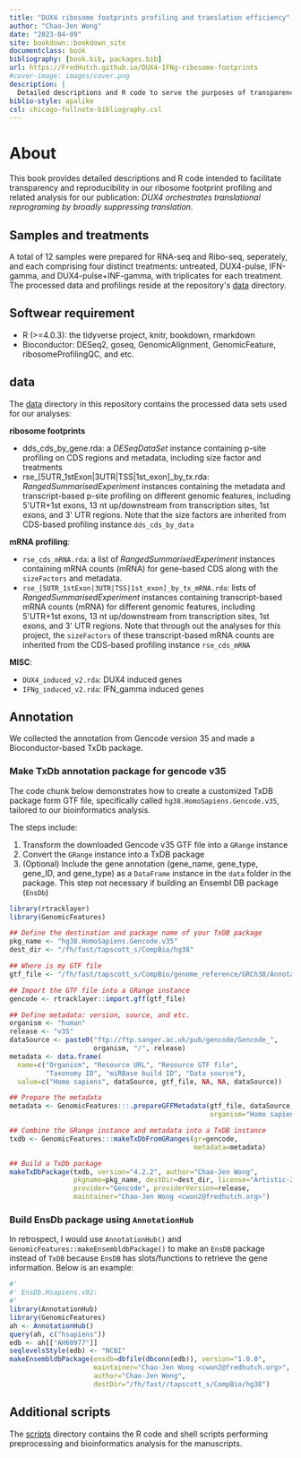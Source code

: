 ```yaml
--- 
title: "DUX4 ribosome footprints profiling and translation efficiency"
author: "Chao-Jen Wong"
date: "2023-04-09"
site: bookdown::bookdown_site
documentclass: book
bibliography: [book.bib, packages.bib]
url: https://FredHutch.github.io/DUX4-IFNg-ribosome-footprints
#cover-image: images/cover.png
description: |
  Detailed descriptions and R code to serve the purposes of transparency and reproducibility in our ribosome footprints analysis for the publication: DUX4 orchestrates translational reprograming by broadly suppressing translation
biblio-style: apalike
csl: chicago-fullnote-bibliography.csl
---
```


# About

This book provides detailed descriptions and R code intended to facilitate  transparency and reproducibility in our ribosome footprint profiling and related analysis for our publication: _DUX4 orchestrates translational reprograming by broadly suppressing translation_.

## Samples and treatments
A total of 12 samples were prepared for RNA-seq and Ribo-seq, seperately, and each comprising four distinct treatments: untreated, DUX4-pulse, IFN-gamma, and DUX4-pulse+INF-gamma, with triplicates for each treatment. The processed data and profilings reside at the repository's [data](https://github.com/FredHutch/DUX4-IFNg-ribosome-footprints/data) directory. 


## Softwear requirement
* R (>=4.0.3): the tidyverse project, knitr, bookdown, rmarkdown
* Bioconductor: DESeq2, goseq, GenomicAlignment, GenomicFeature, ribosomeProfilingQC, and etc.

## data
The [data](https://github.com/FredHutch/DUX4-IFNg-ribosome-footprints/data) directory in this repository contains the processed data sets used for our analyses:

__ribosome footprints__

* dds_cds_by_gene.rda: a _DESeqDataSet_ instance containing p-site profiling on CDS regions and metadata, including size factor and treatments
* rse_[5UTR_1stExon|3UTR|TSS|1st_exon]_by_tx.rda: _RangedSummarisedExperiment_ instances containing the metadata and transcript-based p-site profiling on different genomic features, including 5'UTR+1st exons, 13 nt up/downstream from transcription sites, 1st exons, and 3' UTR regions. Note that the size factors are inherited from CDS-based profiling instance `dds_cds_by_data`

__mRNA profiling__:  

* `rse_cds_mRNA.rda`: a list of _RangedSummarixedExperiment_ instances containing mRNA counts (mRNA) for gene-based CDS along with the `sizeFactors` and metadata.  
* `rse_[5UTR_1stExon|3UTR|TSS|1st_exon]_by_tx_mRNA.rda`: lists of _RangedSummarisedExperiment_ instances containing transcript-based mRNA counts (mRNA) for different genomic features, including 5'UTR+1st exons, 13 nt up/downstream from transcription sites, 1st exons, and 3' UTR regions. Note that through out the analyses for this project, the `sizeFactors` of these transcript-based mRNA counts are inherited from the CDS-based profiling instance `rse_cds_mRNA`

__MISC__:

* `DUX4_induced_v2.rda`: DUX4 induced genes
* `IFNg_induced_v2.rda`: IFN_gamma induced genes

## Annotation
We collected the annotation from Gencode version 35 and made a Bioconductor-based TxDb package. 

### Make TxDb annotation package for gencode v35
The code chunk below demonstrates how to create a customized TxDB package form GTF file, specifically called `hg38.HomoSapiens.Gencode.v35`, tailored to our bioinformatics analysis.

The steps include:

1. Transform the downloaded Gencode v35 GTF file into a `GRange` instance
2. Convert the `GRange` instance into a TxDB package
3. (Optional) Include the gene annotation (gene_name, gene_type, gene_ID, and gene_type) as a `DataFrame` instance in the `data` folder in the package. This step not necessary if building an Ensembl DB package (`EnsDb`)


```r
library(rtracklayer)
library(GenomicFeatures)

## Define the destination and package name of your TxDB package
pkg_name <- "hg38.HomoSapiens.Gencode.v35"
dest_dir <- "/fh/fast/tapscott_s/CompBio/hg38"

## Where is my GTF file
gtf_file <- "/fh/fast/tapscott_s/CompBio/genome_reference/GRCh38/Annotation/gencode.v35.annotation.gtf"

## Import the GTF file into a GRange instance
gencode <- rtracklayer::import.gff(gtf_file)

## Define metadata: version, source, and etc.
organism <- "human"
release <- "v35"
dataSource <- paste0("ftp://ftp.sanger.ac.uk/pub/gencode/Gencode_",
                     organism, "/", release)
metadata <- data.frame(
  name=c("Organism", "Resource URL", "Resource GTF file",
         "Taxonomy ID", "miRBase build ID", "Data source"),
  value=c("Homo sapiens", dataSource, gtf_file, NA, NA, dataSource))

## Prepare the metadata
metadata <- GenomicFeatures:::.prepareGFFMetadata(gtf_file, dataSource,
                                                  organism="Homo sapiens")

## Combine the GRange instance and metadata into a TxDB instance
txdb <- GenomicFeatures:::makeTxDbFromGRanges(gr=gencode,
                                              metadata=metadata)

## Build a TxDb package
makeTxDbPackage(txdb, version="4.2.2", author="Chao-Jen Wong",
                pkgname=pkg_name, destDir=dest_dir, license="Artistic-2.0",
                provider="Gencode", providerVersion=release,
                maintainer="Chao-Jen Wong <cwon2@fredhutch.org>")
```

### Build EnsDb package using `AnnotationHub`
In retrospect, I would use `AnnotationHub()` and `GenomicFeatures::makeEnsembldbPackage()` to make an `EnsDB` package instead of `TxDB` because `EnsDB` has slots/functions to retrieve the gene information. Below is an example: 

```r
#'
#' EnsDb.Hsapiens.v92: 
#'
library(AnnotationHub)
library(GenomicFeatures)
ah <- AnnotationHub()
query(ah, c("hsapiens"))
edb <- ah[["AH60977"]]
seqlevelsStyle(edb) <- "NCBI"
makeEnsembldbPackage(ensdb=dbfile(dbconn(edb)), version="1.0.0",
                     maintainer="Chao-Jen Wong <cwon2@fredhutch.org>",
                     author="Chao-Jen Wong",
                     destDir="/fh/fast//tapscott_s/CompBio/hg38")
```

## Additional scripts
The [scripts](https://github.com/FredHutch/DUX4-IFNg-ribosome-footprints/scripts) directory contains the R code and shell scripts performing preprocessing and bioinformatics analysis for the manuscripts.
